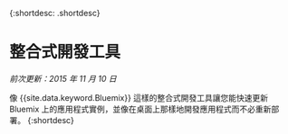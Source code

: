 
{:shortdesc: .shortdesc}

# 整合式開發工具

*前次更新：2015 年 11 月 10 日*


像 {{site.data.keyword.Bluemix}} 這樣的整合式開發工具讓您能快速更新 Bluemix 上的應用程式實例，並像在桌面上那樣地開發應用程式而不必重新部署。
{:shortdesc}

